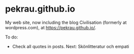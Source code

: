 # pekrau.github.io

My web site, now including the blog Civilisation (formerly at wordpress.com),
at https://pekrau.github.io/.

To do:
- Check all quotes in posts. Next: Skönlitteratur och empati
